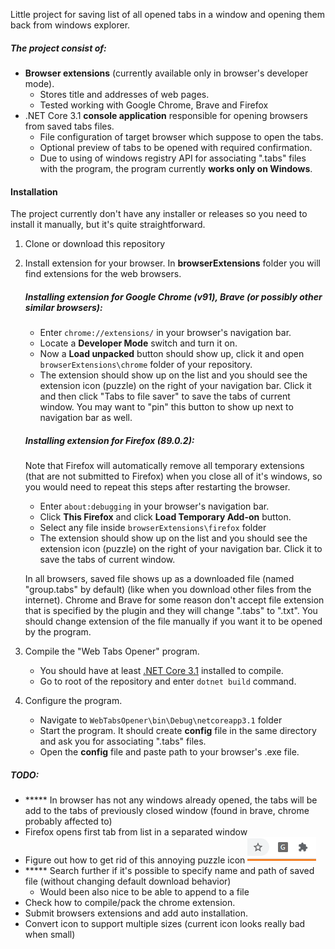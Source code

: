 Little project for saving list of all opened tabs in a window and opening them back from windows explorer.

##### The project consist of:

- **Browser extensions** (currently available only in browser's developer mode).
  - Stores title and addresses of web pages.
  - Tested working with Google Chrome, Brave and Firefox
- .NET Core 3.1 **console application** responsible for opening browsers from saved tabs files. 
  - File configuration of target browser which suppose to open the tabs.
  - Optional preview of tabs to be opened with required confirmation.
  - Due to using of windows registry API for associating ".tabs" files with the program, the program currently **works only on Windows**. 

#### Installation

The project currently don't have any installer or releases so you need to install it manually, but it's quite straightforward. 

1. Clone or download this repository

2. Install extension for your browser. In **browserExtensions** folder you will find extensions for the web browsers.

   ##### Installing extension for Google Chrome (v91), Brave (or possibly other similar browsers):

   - Enter `chrome://extensions/` in your browser's navigation bar.
   - Locate a **Developer Mode** switch and turn it on.
   - Now a **Load unpacked** button should show up, click it and open `browserExtensions\chrome` folder of your repository.
   - The extension should show up on the list and you should see the extension icon (puzzle) on the right of your navigation bar. Click it and then click "Tabs to file saver" to save the tabs of current window. You may want to "pin" this button to show up next to navigation bar as well.

   ##### Installing extension for Firefox (89.0.2):

   Note that Firefox will automatically remove all temporary extensions (that are not submitted to Firefox) when you close all of it's windows, so you would need to repeat this steps after restarting the browser.

   - Enter `about:debugging` in your browser's navigation bar.
   - Click **This Firefox** and click **Load Temporary Add-on** button.
   - Select any file inside `browserExtensions\firefox` folder
   - The extension should show up on the list and you should see the extension icon (puzzle) on the right of your navigation bar. Click it to save the tabs of current window.

   In all browsers, saved file shows up as a downloaded file (named "group.tabs" by default) (like when you download other files from the internet). Chrome and Brave for some reason don't accept file extension that is specified by the plugin and they will change ".tabs" to ".txt". You should change extension of the file manually if you want it to be opened by the program.

3. Compile the "Web Tabs Opener" program.

   - You should have at least [.NET Core 3.1](https://dotnet.microsoft.com/download) installed to compile.
   - Go to root of the repository and enter `dotnet build` command.

4. Configure the program.

   - Navigate to `WebTabsOpener\bin\Debug\netcoreapp3.1` folder
   - Start the program. It should create **config** file in the same directory and ask you for associating ".tabs" files.
   - Open the **config** file and paste path to your browser's .exe file.  

##### TODO:

- ***** In browser has not any windows already opened, the tabs will be add to the tabs of previously closed window (found in brave, chrome probably affected to)
- Firefox opens first tab from list in a separated window
- Figure out how to get rid of this annoying puzzle icon ![](docs/puzzle_icon.PNG)
- ***** Search further if it's possible to specify name and path of saved file (without changing default download behavior)
  - Would been also nice to be able to append to a file
- Check how to compile/pack the chrome extension.
- Submit browsers extensions and add auto installation.
- Convert icon to support multiple sizes (current icon looks really bad when small) 